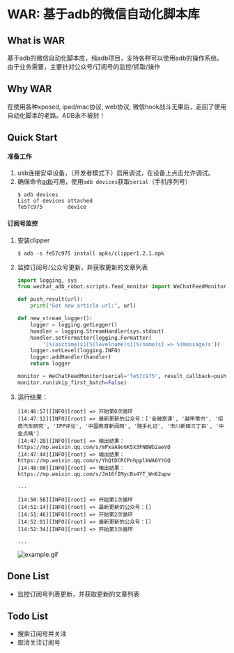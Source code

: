# WAR: 基于adb的微信自动化脚本库

## What is WAR
基于adb的微信自动化脚本库，纯adb项目，支持各种可以使用adb的操作系统。由于业务需要，主要针对公众号/订阅号的监控/抓取/操作

## Why WAR
在使用各种xposed, ipad/mac协议, web协议, 微信hook战斗无果后，走回了使用自动化脚本的老路。ADB永不被封！

## Quick Start
#### 准备工作
1. usb连接安卓设备，（开发者模式下）启用调试，在设备上点击允许调试。
2. 确保命令[adb](https://developer.android.com/studio/command-line/adb)可用，使用`adb devices`获取`serial`（手机序列号）
    ```shell
    $ adb devices
    List of devices attached
    fe57c975        device
    ```

#### 订阅号监控
1. 安装clipper
    ```
    $ adb -s fe57c975 install apks/clipper1.2.1.apk
    ```
2. 监控订阅号/公众号更新，并获取更新的文章列表
    ```python
    import logging, sys
    from wechat_adb_robot.scripts.feed_monitor import WeChatFeedMonitor

    def push_result(url):
        print("Got new article url:", url)

    def new_stream_logger():
        logger = logging.getLogger()
        handler = logging.StreamHandler(sys.stdout)
        handler.setFormatter(logging.Formatter(
            '[%(asctime)s][%(levelname)s][%(name)s] => %(message)s'))
        logger.setLevel(logging.INFO)
        logger.addHandler(handler)
        return logger

    monitor = WeChatFeedMonitor(serial="fe57c975", result_callback=push_result, logger=new_stream_logger())
    monitor.run(skip_first_batch=False)
    ```
3. 运行结果：
    ```
    [14:46:57][INFO][root] => 开始第0次循环
    [14:47:12][INFO][root] => 最新更新的公众号：['金融宽课', '越甲策市', '招商汽车研究', 'IPP评论', '中国教育新闻网', '随手札记', '市川新田三丁目', '中金点睛']
    [14:47:28][INFO][root] => 输出结果：https://mp.weixin.qq.com/s/mPxaA9oGK5X3FNBWb2aeVQ
    [14:47:44][INFO][root] => 输出结果：https://mp.weixin.qq.com/s/YhQtDCRCPnhpplkWA6YtGQ
    [14:48:00][INFO][root] => 输出结果：https://mp.weixin.qq.com/s/Jm16fIMycBs4YT_Wn62apw
    
    ...

    [14:50:58][INFO][root] => 开始第1次循环
    [14:51:14][INFO][root] => 最新更新的公众号：[]
    [14:51:46][INFO][root] => 开始第2次循环
    [14:52:01][INFO][root] => 最新更新的公众号：[]
    [14:52:34][INFO][root] => 开始第3次循环
    
    ...
    ```
    ![example.gif](https://github.com/tommyyz/wechat_adb_robot/raw/master/example.gif)

## Done List
- 监控订阅号列表更新，并获取更新的文章列表

## Todo List
- 搜索订阅号并关注
- 取消关注订阅号
